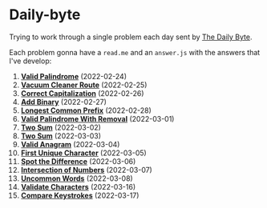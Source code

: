 # Daily-byte
Trying to work through a single problem each day sent by [The Daily Byte](https://thedailybyte.dev/).

Each problem gonna have a `read.me` and an `answer.js` with the answers that I've develop:

1. **[Valid Palindrome](https://github.com/danillopneto/daily-byte/tree/master/1.valid-palindrome)** (2022-02-24)  
2. **[Vacuum Cleaner Route](https://github.com/danillopneto/daily-byte/tree/master/2.vacuum-cleaner-route)** (2022-02-25)  
3. **[Correct Capitalization](https://github.com/danillopneto/daily-byte/tree/master/3.correct-capitalization)** (2022-02-26)  
4. **[Add Binary](https://github.com/danillopneto/daily-byte/tree/master/4.add-binary)** (2022-02-27)  
5. **[Longest Common Prefix](https://github.com/danillopneto/daily-byte/tree/master/5.longest-common-prefix)** (2022-02-28)  
6. **[Valid Palindrome With Removal](https://github.com/danillopneto/daily-byte/tree/master/6.valid-palindrome-with-removal)** (2022-03-01)  
7. **[Two Sum](https://github.com/danillopneto/daily-byte/tree/master/7.two-sum)** (2022-03-02)  
8. **[Two Sum](https://github.com/danillopneto/daily-byte/tree/master/8.jewels-stones)** (2022-03-03)  
9. **[Valid Anagram](https://github.com/danillopneto/daily-byte/tree/master/9.valid-anagram)** (2022-03-04)  
10. **[First Unique Character](https://github.com/danillopneto/daily-byte/tree/master/10.first-unique-character)** (2022-03-05)  
11. **[Spot the Difference](https://github.com/danillopneto/daily-byte/tree/master/11.spot-the-difference)** (2022-03-06)  
12. **[Intersection of Numbers](https://github.com/danillopneto/daily-byte/tree/master/12.intersection-of-numbers)** (2022-03-07)  
13. **[Uncommon Words](https://github.com/danillopneto/daily-byte/tree/master/13.uncommon-words)** (2022-03-08)  
14. **[Validate Characters](https://github.com/danillopneto/daily-byte/tree/master/14.validate-characters)** (2022-03-16)  
15. **[Compare Keystrokes](https://github.com/danillopneto/daily-byte/tree/master/15.compare-keystrokes)** (2022-03-17)  
